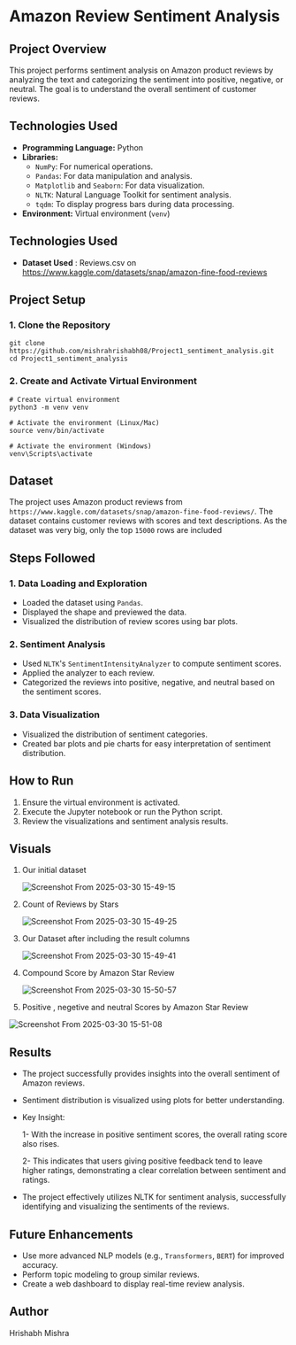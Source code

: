 # Amazon Review Sentiment Analysis

## Project Overview
This project performs sentiment analysis on Amazon product reviews by analyzing the text and categorizing the sentiment into positive, negative, or neutral. The goal is to understand the overall sentiment of customer reviews.

## Technologies Used
- **Programming Language:** Python
- **Libraries:**
  - `NumPy`: For numerical operations.
  - `Pandas`: For data manipulation and analysis.
  - `Matplotlib` and `Seaborn`: For data visualization.
  - `NLTK`: Natural Language Toolkit for sentiment analysis.
  - `tqdm`: To display progress bars during data processing.
- **Environment:** Virtual environment (`venv`)

## Technologies Used
- **Dataset Used** : Reviews.csv on https://www.kaggle.com/datasets/snap/amazon-fine-food-reviews
## Project Setup
### 1. Clone the Repository
```
git clone https://github.com/mishrahrishabh08/Project1_sentiment_analysis.git
cd Project1_sentiment_analysis
```

### 2. Create and Activate Virtual Environment
```
# Create virtual environment
python3 -m venv venv

# Activate the environment (Linux/Mac)
source venv/bin/activate

# Activate the environment (Windows)
venv\Scripts\activate
```

## Dataset
The project uses Amazon product reviews from `https://www.kaggle.com/datasets/snap/amazon-fine-food-reviews/`. The dataset contains customer reviews with scores and text descriptions.
As the dataset was very big, only the top `15000` rows are included

## Steps Followed
### 1. **Data Loading and Exploration**
- Loaded the dataset using `Pandas`.
- Displayed the shape and previewed the data.
- Visualized the distribution of review scores using bar plots.

### 2. **Sentiment Analysis**
- Used `NLTK`'s `SentimentIntensityAnalyzer` to compute sentiment scores.
- Applied the analyzer to each review.
- Categorized the reviews into positive, negative, and neutral based on the sentiment scores.

### 3. **Data Visualization**
- Visualized the distribution of sentiment categories.
- Created bar plots and pie charts for easy interpretation of sentiment distribution.

## How to Run
1. Ensure the virtual environment is activated.
2. Execute the Jupyter notebook or run the Python script.
3. Review the visualizations and sentiment analysis results.

## Visuals
1. Our initial dataset

   ![Screenshot From 2025-03-30 15-49-15](https://github.com/user-attachments/assets/f9ea56f9-e9c0-4818-a9dc-f927b6eae6fc)
   
3. Count of Reviews by Stars

    ![Screenshot From 2025-03-30 15-49-25](https://github.com/user-attachments/assets/a9c2859f-8f20-4381-b05d-e186941fbbbd)
   
6. Our Dataset after including the result columns

   ![Screenshot From 2025-03-30 15-49-41](https://github.com/user-attachments/assets/bbf99a9f-8c84-4003-8eaa-4cf2e1d7679d)
   
8. Compound Score by Amazon Star Review

   ![Screenshot From 2025-03-30 15-50-57](https://github.com/user-attachments/assets/5cf6aec2-8d6c-43d4-9f25-3ca2b5de3f62)
   
9. Positive , negetive and neutral Scores by Amazon Star Review

  ![Screenshot From 2025-03-30 15-51-08](https://github.com/user-attachments/assets/f8da3478-b06e-45a6-8eea-6d31dc184f18)

## Results
- The project successfully provides insights into the overall sentiment of Amazon reviews.

- Sentiment distribution is visualized using plots for better understanding.

- Key Insight:

   1- With the increase in positive sentiment scores, the overall rating score also rises.

   2- This indicates that users giving positive feedback tend to leave higher ratings, demonstrating a clear correlation between sentiment and ratings.

- The project effectively utilizes NLTK for sentiment analysis, successfully identifying and visualizing the sentiments of the reviews.

## Future Enhancements
- Use more advanced NLP models (e.g., `Transformers`, `BERT`) for improved accuracy.
- Perform topic modeling to group similar reviews.
- Create a web dashboard to display real-time review analysis.

## Author
Hrishabh Mishra

